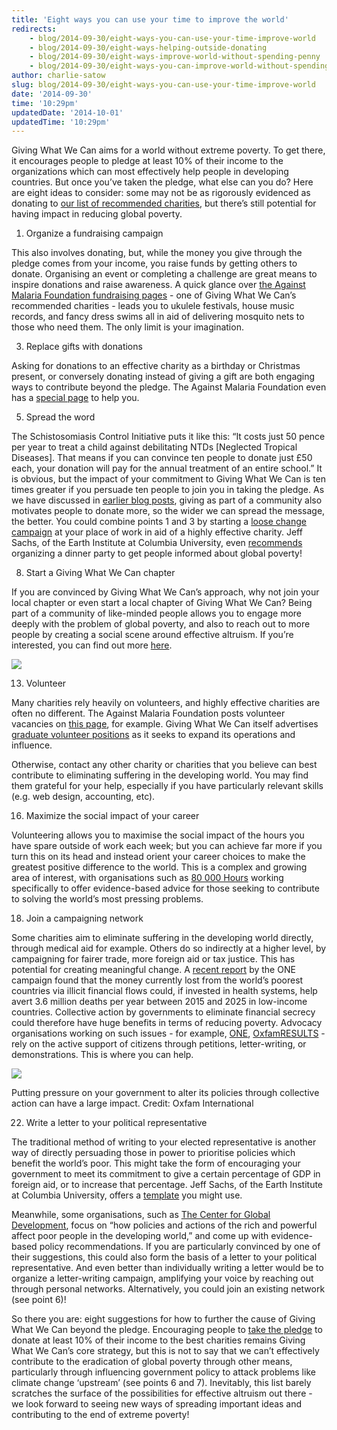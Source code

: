 ```yaml
---
title: 'Eight ways you can use your time to improve the world'
redirects:
    - blog/2014-09-30/eight-ways-you-can-use-your-time-improve-world
    - blog/2014-09-30/eight-ways-helping-outside-donating
    - blog/2014-09-30/eight-ways-improve-world-without-spending-penny
    - blog/2014-09-30/eight-ways-you-can-improve-world-without-spending-penny
author: charlie-satow
slug: blog/2014-09-30/eight-ways-you-can-use-your-time-improve-world
date: '2014-09-30'
time: '10:29pm'
updatedDate: '2014-10-01'
updatedTime: '10:29pm'
---
```

Giving What We Can aims for a world without extreme poverty. To get there, it encourages people to pledge at least 10% of their income to the organizations which can most effectively help people in developing countries. But once you’ve taken the pledge, what else can you do? Here are eight ideas to consider: some may not be as rigorously evidenced as donating to [our list of recommended charities](https://www.givingwhatwecan.org/top-charities), but there’s still potential for having impact in reducing global poverty.

1.  Organize a fundraising campaign

This also involves donating, but, while the money you give through the pledge comes from your income, you raise funds by getting others to donate. Organising an event or completing a challenge are great means to inspire donations and raise awareness. A quick glance over [the Against Malaria Foundation fundraising pages]( http://www.againstmalaria.com/Fundraise.aspx) - one of Giving What We Can’s recommended charities - leads you to ukulele festivals, house music records, and fancy dress swims all in aid of delivering mosquito nets to those who need them. The only limit is your imagination.

3.  Replace gifts with donations

Asking for donations to an effective charity as a birthday or Christmas present, or conversely donating instead of giving a gift are both engaging ways to contribute beyond the pledge. The Against Malaria Foundation even has a [special page]( http://www.againstmalaria.com/Gifts.aspx) to help you.

5.  Spread the word

The Schistosomiasis Control Initiative puts it like this: “It costs just 50 pence per year to treat a child against debilitating NTDs [Neglected Tropical Diseases]. That means if you can convince ten people to donate just £50 each, your donation will pay for the annual treatment of an entire school.” It is obvious, but the impact of your commitment to Giving What We Can is ten times greater if you persuade ten people to join you in taking the pledge. As we have discussed in [earlier blog posts](https://www.givingwhatwecan.org/blog/2014-08-21/what-uks-most-generous-town), giving as part of a community also motivates people to donate more, so the wider we can spread the message, the better. You could combine points 1 and 3 by starting a [loose change campaign]( http://www3.imperial.ac.uk/schisto/getinvolved/loosechange) at your place of work in aid of a highly effective charity. Jeff Sachs, of the Earth Institute at Columbia University, even [recommends]( http://www.earth.columbia.edu/pages/endofpoverty/howtohelp) organizing a dinner party to get people informed about global poverty!

8.  Start a Giving What We Can chapter

If you are convinced by Giving What We Can’s approach, why not join your local chapter or even start a local chapter of Giving What We Can? Being part of a community of like-minded people allows you to engage more deeply with the problem of global poverty, and also to reach out to more people by creating a social scene around effective altruism. If you’re interested, you can find out more [here](https://www.givingwhatwecan.org/get-involved/chapters).

![](/images/uploads/gwwc_weekend.jpg)

13.  Volunteer

Many charities rely heavily on volunteers, and highly effective charities are often no different. The Against Malaria Foundation posts volunteer vacancies on [this page]( http://www.againstmalaria.com/Volunteers.aspx), for example. Giving What We Can itself advertises [graduate volunteer positions](https://www.givingwhatwecan.org/get-involved/volunteer-or-work-us) as it seeks to expand its operations and influence.

Otherwise, contact any other charity or charities that you believe can best contribute to eliminating suffering in the developing world. You may find them grateful for your help, especially if you have particularly relevant skills (e.g. web design, accounting, etc).

16.  Maximize the social impact of your career

Volunteering allows you to maximise the social impact of the hours you have spare outside of work each week; but you can achieve far more if you turn this on its head and instead orient your career choices to make the greatest positive difference to the world. This is a complex and growing area of interest, with organisations such as [80 000 Hours](https://80000hours.org/about-us/) working specifically to offer evidence-based advice for those seeking to contribute to solving the world’s most pressing problems.

18.  Join a campaigning network

Some charities aim to eliminate suffering in the developing world directly, through medical aid for example. Others do so indirectly at a higher level, by campaigning for fairer trade, more foreign aid or tax justice. This has potential for creating meaningful change. A [recent report](https://s3.amazonaws.com/one.org/pdfs/Trillion_Dollar_Scandal_report_EN.pdf) by the ONE campaign found that the money currently lost from the world’s poorest countries via illicit financial flows could, if invested in health systems, help avert 3.6 million deaths per year between 2015 and 2025 in low-income countries. Collective action by governments to eliminate financial secrecy could therefore have huge benefits in terms of reducing poverty. Advocacy organisations working on such issues - for example, [ONE]( http://www.one.org/international/), [OxfamRESULTS](http://www.oxfam.org/) - rely on the active support of citizens through petitions, letter-writing, or demonstrations. This is where you can help.

![](/images/uploads/climate_change_oxfam.jpg)

Putting pressure on your government to alter its policies through collective action can have a large impact. Credit: Oxfam International

22.  Write a letter to your political representative

The traditional method of writing to your elected representative is another way of directly persuading those in power to prioritise policies which benefit the world’s poor. This might take the form of encouraging your government to meet its commitment to give a certain percentage of GDP in foreign aid, or to increase that percentage. Jeff Sachs, of the Earth Institute at Columbia University, offers a [template]( http://www.earth.columbia.edu/pages/endofpoverty/letters) you might use.

Meanwhile, some organisations, such as [The Center for Global Development](http://www.cgdev.org/), focus on “how policies and actions of the rich and powerful affect poor people in the developing world,” and come up with evidence-based policy recommendations. If you are particularly convinced by one of their suggestions, this could also form the basis of a letter to your political representative. And even better than individually writing a letter would be to organize a letter-writing campaign, amplifying your voice by reaching out through personal networks. Alternatively, you could join an existing network (see point 6)!

So there you are: eight suggestions for how to further the cause of Giving What We Can beyond the pledge. Encouraging people to [take the pledge](https://www.givingwhatwecan.org/join) to donate at least 10% of their income to the best charities remains Giving What We Can’s core strategy, but this is not to say that we can’t effectively contribute to the eradication of global poverty through other means, particularly through influencing government policy to attack problems like climate change ‘upstream’ (see points 6 and 7). Inevitably, this list barely scratches the surface of the possibilities for effective altruism out there - we look forward to seeing new ways of spreading important ideas and contributing to the end of extreme poverty!